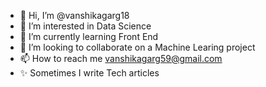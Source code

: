 - 👋 Hi, I’m @vanshikagarg18
- 👀 I’m interested in Data Science
- 🌱 I’m currently learning Front End
- 💞️ I’m looking to collaborate on a Machine Learing project
- 📫 How to reach me vanshikagarg59@gmail.com
- ✨ Sometimes I write Tech articles

<!---
vanshikagarg18/vanshikagarg18 is a ✨ special ✨ repository because its `README.md` (this file) appears on your GitHub profile.
You can click the Preview link to take a look at your changes.
--->
